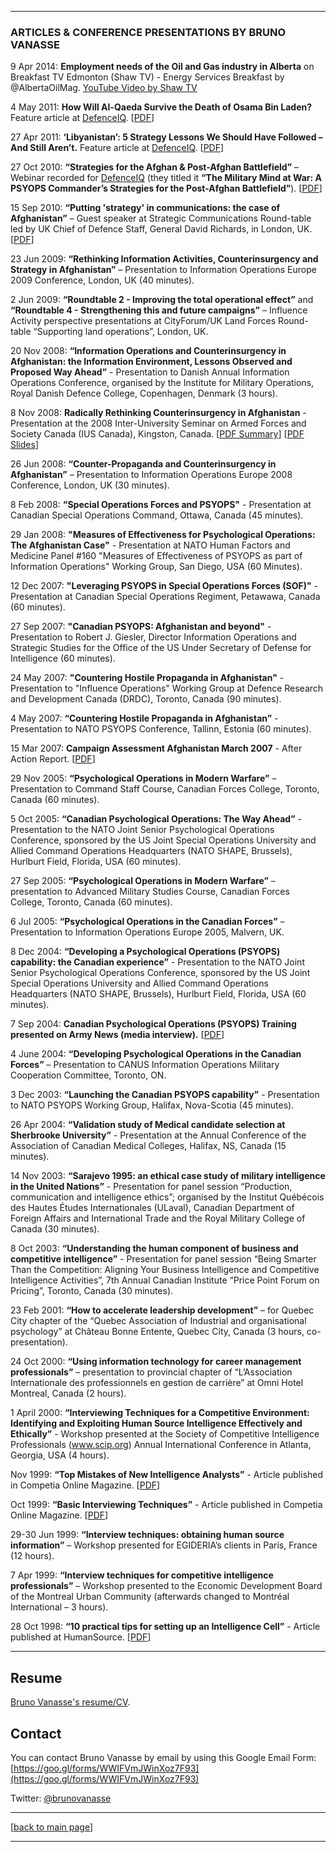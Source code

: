 ***  
### ARTICLES & CONFERENCE PRESENTATIONS BY BRUNO VANASSE

9 Apr 2014: **Employment needs of the Oil and Gas industry in Alberta** on Breakfast TV Edmonton (Shaw TV) - Energy Services Breakfast by @AlbertaOilMag. [YouTube Video by Shaw TV](https://www.youtube.com/watch?v=4wTLN24ESqs)

4 May 2011: **How Will Al-Qaeda Survive the Death of Osama Bin Laden?** Feature article at [DefenceIQ](https://www.defenceiq.com/air-land-and-sea-defence-services/articles/how-will-al-qaeda-survive-the-death-of-osama-bin-l). [[PDF](2011-05-03_Al-Qaeda_Bin_Laden_Defence-IQ.pdf)]
 
27 Apr 2011: **‘Libyanistan’: 5 Strategy Lessons We Should Have Followed – And Still Aren’t.** Feature article at [DefenceIQ](https://www.defenceiq.com/air-land-and-sea-defence-services/articles/libyafghanistan-5-strategies-we-should-have-follo). [[PDF](2011-04-26_Libyanistan_Defence-IQ.pdf)]

27 Oct 2010: **“Strategies for the Afghan & Post-Afghan Battlefield”** – Webinar recorded for [DefenceIQ](https://www.defenceiq.com/army-and-land-forces/webinars/the-military-mind-at-war-a-psyops-commander-s-stra) (they titled it **“The Military Mind at War: A PSYOPS Commander’s Strategies for the Post-Afghan Battlefield”**). [[PDF](2010-10-27_Strategies-Post-Afghan-Battlefield_BrunoVanasse.com.pdf)]

15 Sep 2010: **“Putting 'strategy' in communications: the case of Afghanistan”** – Guest speaker at Strategic Communications Round-table led by UK Chief of Defence Staff, General David Richards, in London, UK. [[PDF](2010-09-15_Strategy-communications-Afghan-case_BrunoVanasse.com.pdf)]

23 Jun 2009: **“Rethinking Information Activities, Counterinsurgency and Strategy in Afghanistan”** – Presentation to Information Operations Europe 2009 Conference, London, UK (40 minutes).

2 Jun 2009: **“Roundtable 2 - Improving the total operational effect”** and **“Roundtable 4 - Strengthening this and future campaigns”** – Influence Activity perspective presentations at CityForum/UK Land Forces Round-table “Supporting land operations”, London, UK.

20 Nov 2008: **“Information Operations and Counterinsurgency in Afghanistan: the Information Environment, Lessons Observed and Proposed Way Ahead”** - Presentation to Danish Annual Information Operations Conference, organised by the Institute for Military Operations, Royal Danish Defence College, Copenhagen, Denmark (3 hours).

8 Nov 2008: **Radically Rethinking Counterinsurgency in Afghanistan** - Presentation at the 2008 Inter-University Seminar on Armed Forces and Society Canada (IUS Canada), Kingston, Canada. [[PDF Summary](2008-11-08_Radically-Rethinking-Counterinsurgency-Strategy-Afghanistan_brunovanasse.com.pdf)] [[PDF Slides](2008-11-08_Lt-Col_Bruno_Vanasse_IUS_Canada.pdf)]

26 Jun 2008: **“Counter-Propaganda and Counterinsurgency in Afghanistan”** – Presentation to Information Operations Europe 2008 Conference, London, UK (30 minutes).

8 Feb 2008: **“Special Operations Forces and PSYOPS"** - Presentation at Canadian Special Operations Command, Ottawa, Canada (45 minutes).

29 Jan 2008: **"Measures of Effectiveness for Psychological Operations: The Afghanistan Case"** - Presentation at NATO Human Factors and Medicine Panel #160 "Measures of Effectiveness of PSYOPS as part of Information Operations" Working Group, San Diego, USA (60 Minutes).

12 Dec 2007: **"Leveraging PSYOPS in Special Operations Forces (SOF)"** - Presentation at Canadian Special Operations Regiment, Petawawa, Canada (60 minutes).

27 Sep 2007: **"Canadian PSYOPS: Afghanistan and beyond"** - Presentation to Robert J. Giesler, Director Information Operations and Strategic Studies for the Office of the US Under Secretary of Defense for Intelligence (60 minutes).
 
24 May 2007: **"Countering Hostile Propaganda in Afghanistan"** - Presentation to "Influence Operations" Working Group at Defence Research and Development Canada (DRDC), Toronto, Canada (90 minutes).

4 May 2007: **“Countering Hostile Propaganda in Afghanistan”** - Presentation to NATO PSYOPS Conference, Tallinn, Estonia (60 minutes).

15 Mar 2007: **Campaign Assessment Afghanistan March 2007** - After Action Report. [[PDF](2007-03-15_Campaign-Assessment-Afghanistan_BrunoVanasse.com.pdf)]

29 Nov 2005: **“Psychological Operations in Modern Warfare”** – Presentation to Command Staff Course, Canadian Forces College, Toronto, Canada (60 minutes).

5 Oct 2005: **“Canadian Psychological Operations: The Way Ahead”** - Presentation to the NATO Joint Senior Psychological Operations Conference, sponsored by the US Joint Special Operations University and Allied Command Operations Headquarters (NATO SHAPE, Brussels), Hurlburt Field, Florida, USA (60 minutes).

27 Sep 2005:	**“Psychological Operations in Modern Warfare”** – presentation to Advanced Military Studies Course, Canadian Forces College, Toronto, Canada (60 minutes).

6 Jul 2005: **“Psychological Operations in the Canadian Forces”** – Presentation to Information Operations Europe 2005, Malvern, UK.

8 Dec 2004:  **“Developing a Psychological Operations (PSYOPS) capability: the Canadian experience”** - Presentation to the NATO Joint Senior Psychological Operations Conference, sponsored by the US Joint Special Operations University and Allied Command Operations Headquarters (NATO SHAPE, Brussels), Hurlburt Field, Florida, USA (60 minutes).

7 Sep 2004: **Canadian Psychological Operations (PSYOPS) Training presented on Army News (media interview).** [[PDF](2004-09-07_Canadian-PSYOPS-Training_Army-News_Bruno_Vanasse.com.pdf)]

4 June 2004: **“Developing Psychological Operations in the Canadian Forces”** – Presentation to CANUS Information Operations Military Cooperation Committee, Toronto, ON.

3 Dec 2003: **“Launching the Canadian PSYOPS capability”** - Presentation to NATO PSYOPS Working Group, Halifax, Nova-Scotia (45 minutes).

26 Apr 2004: **“Validation study of Medical candidate selection at Sherbrooke University”** - Presentation at the Annual Conference of the Association of Canadian Medical Colleges, Halifax, NS, Canada (15 minutes).

14 Nov 2003:	**“Sarajevo 1995: an ethical case study of military intelligence in the United Nations”** - Presentation for panel session “Production, communication and intelligence ethics”; organised by the Institut Québécois des Hautes Études Internationales (ULaval), Canadian Department of Foreign Affairs and International Trade and the Royal Military College of Canada (30 minutes). 

8 Oct 2003: **“Understanding the human component of business and competitive intelligence”** - Presentation for panel session “Being Smarter Than the Competition: Aligning Your Business Intelligence and Competitive Intelligence Activities”, 7th Annual Canadian Institute “Price Point Forum on Pricing”, Toronto, Canada (30 minutes). 

23 Feb 2001: **“How to accelerate leadership development”** – for Quebec City chapter of the “Quebec Association of Industrial and organisational psychology” at Château Bonne Entente, Quebec City, Canada (3 hours, co-presentation). 

24 Oct 2000: **“Using information technology for career management professionals”** – presentation to provincial chapter of “L’Association Internationale des professionnels en gestion de carrière” at Omni Hotel Montreal, Canada (2 hours).

1 April 2000: **“Interviewing Techniques for a Competitive Environment: Identifying and Exploiting Human Source Intelligence Effectively and Ethically”** - Workshop presented at the Society of Competitive Intelligence Professionals (www.scip.org) Annual International Conference in Atlanta, Georgia, USA (4 hours).

Nov 1999: **“Top Mistakes of New Intelligence Analysts”** - Article published in Competia Online Magazine. [[PDF](1999-03-01_Top-Mistakes-New-Intelligence-Analysts_BrunoVanasse.com.pdf)]

Oct 1999: **“Basic Interviewing Techniques”** - Article published in Competia Online Magazine. [[PDF](1999-02-01_Basic_Interviewing_Techniques_BrunoVanasse.com.pdf)]

29-30 Jun 1999: **“Interview techniques: obtaining human source information”** – Workshop presented for EGIDERIA’s clients in Paris, France (12 hours). 

7 Apr 1999: **“Interview techniques for competitive intelligence professionals”** – Workshop presented to the Economic Development Board of the Montreal Urban Community (afterwards changed to Montréal International – 3 hours).

28 Oct 1998: **“10 practical tips for setting up an Intelligence Cell”** - Article published at HumanSource. [[PDF](1998-10-28_10-practical-tips-Intelligence-Cell_BrunoVanasse.com.pdf)]

***  

## Resume

[Bruno Vanasse's resume/CV](Bruno_Vanasse.pdf).


## Contact 

You can contact Bruno Vanasse by email by using this Google Email Form: [https://goo.gl/forms/WWIFVmJWinXoz7F93](https://goo.gl/forms/WWIFVmJWinXoz7F93) 

Twitter: [@brunovanasse](https://twitter.com/brunovanasse)

* * *

[[back to main page](https://brunovanasse.github.io)]

* * *



